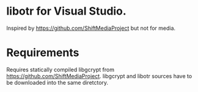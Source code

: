 # libotr for Visual Studio.

Inspired by https://github.com/ShiftMediaProject but not for media.

# Requirements

Requires statically compiled libgcrypt from https://github.com/ShiftMediaProject.
libgcrypt and libotr sources have to be downloaded into the same diretctory.